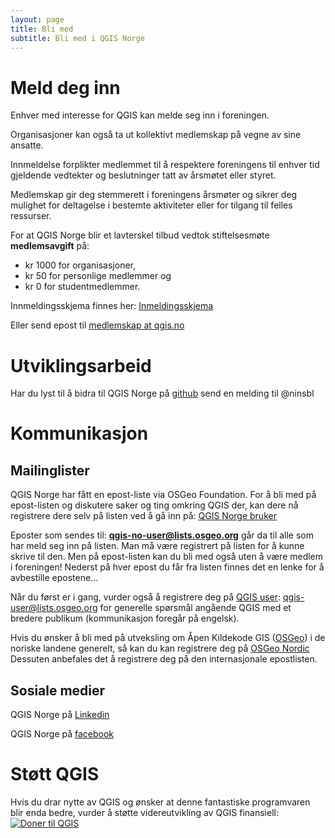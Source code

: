 ```yaml
---
layout: page
title: Bli med
subtitle: Bli med i QGIS Norge
---
```


# Meld deg inn

Enhver med interesse for QGIS kan melde seg inn i foreningen. 

Organisasjoner kan også ta ut kollektivt medlemskap på vegne av sine ansatte. 

Innmeldelse forplikter medlemmet til å respektere foreningens til enhver tid 
gjeldende vedtekter og beslutninger tatt av årsmøtet eller styret.

Medlemskap gir deg stemmerett i foreningens årsmøter og sikrer deg mulighet 
for deltagelse i bestemte aktiviteter eller for tilgang til felles ressurser.

For at QGIS Norge blir et lavterskel tilbud vedtok stiftelsesmøte 
**medlemsavgift** på:

- kr 1000 for organisasjoner,
- kr 50 for personlige medlemmer og 
- kr 0 for studentmedlemmer.

Innmeldingsskjema finnes her: [Inmeldingsskjema](https://docs.google.com/forms/d/e/1FAIpQLSeKg90NzdPodmknix-BImrydCXVELe3aA9Z-Cnm9CfA7fTkEw/viewform?usp=sf_link)

Eller send epost til [medlemskap at qgis.no](medlemskap@qgis.no)

# Utviklingsarbeid
Har du lyst til å bidra til QGIS Norge på [github](https://github.com/qgisnorge) 
send en melding til @ninsbl

# Kommunikasjon

## Mailinglister
QGIS Norge har fått en epost-liste via OSGeo Foundation. 
For å bli med på epost-listen og diskutere saker og ting 
omkring QGIS der, kan dere nå registrere dere selv på 
listen ved å gå inn på:
[QGIS Norge bruker](https://lists.osgeo.org/mailman/listinfo/qgis-no-user)

Eposter som sendes til: **qgis-no-user@lists.osgeo.org** 
går da til alle som har meld seg inn på listen. Man må 
være registrert på listen for å kunne skrive til den. 
Men på epost-listen kan du bli med også uten å være 
medlem i foreningen! 
Nederst på hver epost du får fra listen finnes det en 
lenke for å avbestille epostene…

Når du først er i gang, vurder også å registrere deg 
på [QGIS user](https://lists.osgeo.org/mailman/listinfo/qgis-user): 
qgis-user@lists.osgeo.org 
for generelle spørsmål angående QGIS med et bredere publikum 
(kommunikasjon foregår på engelsk). 

Hvis du ønsker å bli med på utveksling om Åpen Kildekode GIS 
([OSGeo](https://wiki.osgeo.org/wiki/Main_Page)) i de noriske 
landene generelt, så kan du kan registrere deg på 
[OSGeo Nordic](https://lists.osgeo.org/mailman/listinfo/nordic)
Dessuten anbefales det å registrere deg på den internasjonale 
 epostlisten.

## Sosiale medier

QGIS Norge på [Linkedin](https://www.linkedin.com/groups/8443143)

QGIS Norge på [facebook](https://www.facebook.com/groups/997139377003400)

# Støtt QGIS
Hvis du drar nytte av QGIS og ønsker at denne fantastiske programvaren blir enda bedre, 
vurder å støtte videreutvikling av QGIS finansiell: [![Doner til
QGIS](https://img.shields.io/badge/donate%20to-QGIS-green.svg)](http://qgis.org/en/site/getinvolved/donations.html)
